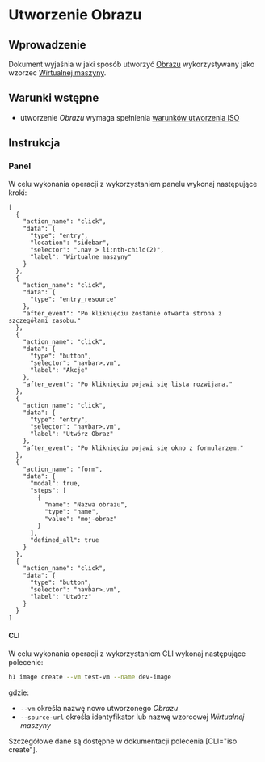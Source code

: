 # Utworzenie Obrazu

## Wprowadzenie

Dokument wyjaśnia w jaki sposób utworzyć [Obrazu](/resource/storage/iso.md) wykorzystywany jako wzorzec [Wirtualnej maszyny](/resource/compute/virtual-machine.md).
 
## Warunki wstępne

* utworzenie *Obrazu* wymaga spełnienia [warunków utworzenia ISO](/resource/storage/disk.md#utworzenie)

## Instrukcja

### Panel

<!-- TODO: Monika, utworzeni czy stworzenie? -->

W celu wykonania operacji z wykorzystaniem panelu wykonaj następujące kroki:

```guide
[
  {
    "action_name": "click",
    "data": {
      "type": "entry",
      "location": "sidebar",
      "selector": ".nav > li:nth-child(2)",
      "label": "Wirtualne maszyny"
    }
  },
  {
    "action_name": "click",
    "data": {
      "type": "entry_resource"
    },
    "after_event": "Po kliknięciu zostanie otwarta strona z szczegółami zasobu."
  },
  {
    "action_name": "click",
    "data": {
      "type": "button",
      "selector": "navbar>.vm",
      "label": "Akcje"
    },
    "after_event": "Po kliknięciu pojawi się lista rozwijana."
  },
  {
    "action_name": "click",
    "data": {
      "type": "entry",
      "selector": "navbar>.vm",
      "label": "Utwórz Obraz"
    },
    "after_event": "Po kliknięciu pojawi się okno z formularzem."
  },
  {
    "action_name": "form",
    "data": {
      "modal": true,
      "steps": [
        {
          "name": "Nazwa obrazu",
          "type": "name",
          "value": "moj-obraz"
        }
      ],
      "defined_all": true
    }
  },
  {
    "action_name": "click",
    "data": {
      "type": "button",
      "selector": "navbar>.vm",
      "label": "Utwórz"
    }
  }
]
```

#### CLI

W celu wykonania operacji z wykorzystaniem CLI wykonaj następujące polecenie:

```bash
h1 image create --vm test-vm --name dev-image
```
gdzie:

 * ```--vm``` określa nazwę nowo utworzonego *Obrazu*
 * ```--source-url``` określa identyfikator lub nazwę wzorcowej *Wirtualnej maszyny*

Szczegółowe dane są dostępne w dokumentacji polecenia [CLI="iso create"].
